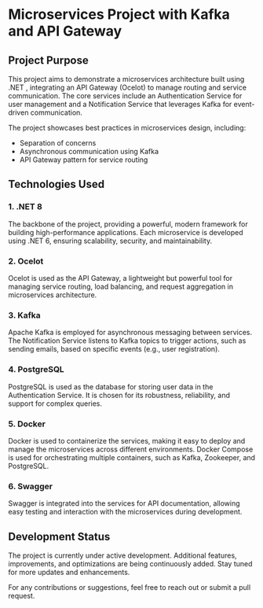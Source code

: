 
# Microservices Project with Kafka and API Gateway

## Project Purpose

This project aims to demonstrate a microservices architecture built using .NET , integrating an API Gateway (Ocelot) to manage routing and service communication. The core services include an Authentication Service for user management and a Notification Service that leverages Kafka for event-driven communication. 

The project showcases best practices in microservices design, including:
- Separation of concerns
- Asynchronous communication using Kafka
- API Gateway pattern for service routing

## Technologies Used

### 1. .NET 8
The backbone of the project, providing a powerful, modern framework for building high-performance applications. Each microservice is developed using .NET 6, ensuring scalability, security, and maintainability.

### 2. Ocelot
Ocelot is used as the API Gateway, a lightweight but powerful tool for managing service routing, load balancing, and request aggregation in microservices architecture.

### 3. Kafka
Apache Kafka is employed for asynchronous messaging between services. The Notification Service listens to Kafka topics to trigger actions, such as sending emails, based on specific events (e.g., user registration).

### 4. PostgreSQL
PostgreSQL is used as the database for storing user data in the Authentication Service. It is chosen for its robustness, reliability, and support for complex queries.

### 5. Docker
Docker is used to containerize the services, making it easy to deploy and manage the microservices across different environments. Docker Compose is used for orchestrating multiple containers, such as Kafka, Zookeeper, and PostgreSQL.

### 6. Swagger
Swagger is integrated into the services for API documentation, allowing easy testing and interaction with the microservices during development.

## Development Status

The project is currently under active development. Additional features, improvements, and optimizations are being continuously added. Stay tuned for more updates and enhancements.

For any contributions or suggestions, feel free to reach out or submit a pull request.
